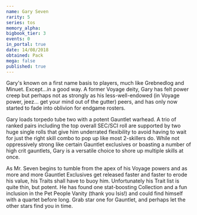 ```yaml
---
name: Gary Seven
rarity: 5
series: tos
memory_alpha:
bigbook_tier: 3
events: 0
in_portal: true
date: 14/08/2018
obtained: Pack
mega: false
published: true
---
```


Gary's known on a first name basis to players, much like Grebnedlog and Minuet. Except...in a good way. A former Voyage deity, Gary has felt power creep but perhaps not as strongly as his less-well-endowed (in Voyage power, jeez… get your mind out of the gutter) peers, and has only now started to fade into oblivion for endgame rosters.  

Gary loads torpedo tube two with a potent Gauntlet warhead. A trio of ranked pairs including the top overall SEC/SCI roll are supported by two huge single rolls that give him underrated flexibility to avoid having to wait for just the right skill combo to pop up like most 2-skillers do. While not oppressively strong like certain Gauntlet exclusives or boasting a number of high crit gauntlets, Gary is a versatile choice to shore up multiple skills at once. 

As Mr. Seven begins to tumble from the apex of his Voyage powers and as more and more Gauntlet Exclusives get released faster and faster to erode his value, his Traits shall have to buoy him. Unfortunately his Trait list is quite thin, but potent. He has found one stat-boosting Collection and a fun inclusion in the Pet People Vanity (thank you Isis!) and could find himself with a quartet before long. Grab star one for Gauntlet, and perhaps let the other stars find you in time.
